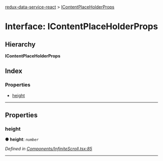 [redux-data-service-react](../README.md) > [IContentPlaceHolderProps](../interfaces/icontentplaceholderprops.md)

# Interface: IContentPlaceHolderProps

## Hierarchy

**IContentPlaceHolderProps**

## Index

### Properties

* [height](icontentplaceholderprops.md#height)

---

## Properties

<a id="height"></a>

###  height

**● height**: *`number`*

*Defined in [Components/InfiniteScroll.tsx:85](https://github.com/Rediker-Software/redux-data-service-react/blob/bc21036/src/Components/InfiniteScroll.tsx#L85)*

___

